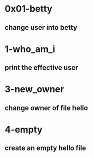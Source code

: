 # 0x01-betty
## change user into betty
# 1-who_am_i
## print the effective user
# 3-new_owner
## change owner of file hello
# 4-empty
## create an empty hello file

